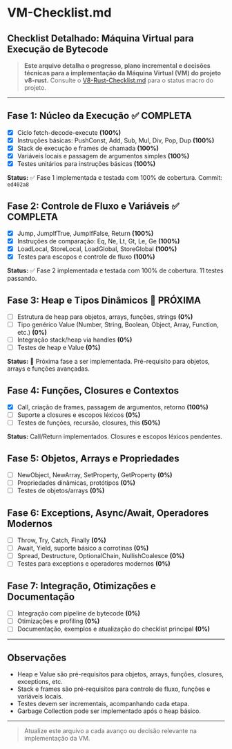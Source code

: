 # VM-Checklist.md

## Checklist Detalhado: Máquina Virtual para Execução de Bytecode

> **Este arquivo detalha o progresso, plano incremental e decisões técnicas para a implementação da Máquina Virtual (VM) do projeto v8-rust.**
> Consulte o [V8-Rust-Checklist.md](./V8-Rust-Checklist.md) para o status macro do projeto.

---

## Fase 1: Núcleo da Execução ✅ COMPLETA
- [x] Ciclo fetch-decode-execute **(100%)**
- [x] Instruções básicas: PushConst, Add, Sub, Mul, Div, Pop, Dup **(100%)**
- [x] Stack de execução e frames de chamada **(100%)**
- [x] Variáveis locais e passagem de argumentos simples **(100%)**
- [x] Testes unitários para instruções básicas **(100%)**

**Status:** ✅ Fase 1 implementada e testada com 100% de cobertura. Commit: `ed402a8`

## Fase 2: Controle de Fluxo e Variáveis ✅ COMPLETA
- [x] Jump, JumpIfTrue, JumpIfFalse, Return **(100%)**
- [x] Instruções de comparação: Eq, Ne, Lt, Gt, Le, Ge **(100%)**
- [x] LoadLocal, StoreLocal, LoadGlobal, StoreGlobal **(100%)**
- [x] Testes para escopos e controle de fluxo **(100%)**

**Status:** ✅ Fase 2 implementada e testada com 100% de cobertura. 11 testes passando.

## Fase 3: Heap e Tipos Dinâmicos 🚀 PRÓXIMA
- [ ] Estrutura de heap para objetos, arrays, funções, strings **(0%)**
- [ ] Tipo genérico Value (Number, String, Boolean, Object, Array, Function, etc.) **(0%)**
- [ ] Integração stack/heap via handles **(0%)**
- [ ] Testes de heap e Value **(0%)**

**Status:** 🚀 Próxima fase a ser implementada. Pré-requisito para objetos, arrays e funções avançadas.

## Fase 4: Funções, Closures e Contextos
- [x] Call, criação de frames, passagem de argumentos, retorno **(100%)**
- [ ] Suporte a closures e escopos léxicos **(0%)**
- [ ] Testes de funções, recursão, closures, this **(50%)**

**Status:** Call/Return implementados. Closures e escopos léxicos pendentes.

## Fase 5: Objetos, Arrays e Propriedades
- [ ] NewObject, NewArray, SetProperty, GetProperty **(0%)**
- [ ] Propriedades dinâmicas, protótipos **(0%)**
- [ ] Testes de objetos/arrays **(0%)**

## Fase 6: Exceptions, Async/Await, Operadores Modernos
- [ ] Throw, Try, Catch, Finally **(0%)**
- [ ] Await, Yield, suporte básico a corrotinas **(0%)**
- [ ] Spread, Destructure, OptionalChain, NullishCoalesce **(0%)**
- [ ] Testes para exceptions e operadores modernos **(0%)**

## Fase 7: Integração, Otimizações e Documentação
- [ ] Integração com pipeline de bytecode **(0%)**
- [ ] Otimizações e profiling **(0%)**
- [ ] Documentação, exemplos e atualização do checklist principal **(0%)**

---

## Observações
- Heap e Value são pré-requisitos para objetos, arrays, funções, closures, exceptions, etc.
- Stack e frames são pré-requisitos para controle de fluxo, funções e variáveis locais.
- Testes devem ser incrementais, acompanhando cada etapa.
- Garbage Collection pode ser implementado após o heap básico.

---

> Atualize este arquivo a cada avanço ou decisão relevante na implementação da VM. 